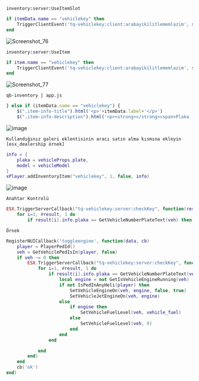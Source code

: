 `inventory:server:UseItemSlot`

```lua 
if itemData.name == "vehiclekey" then
	TriggerClientEvent('tq-vehiclekey:client:arabayikilitlememlazim', src, itemData.info.plaka)
end
```
![Screenshot_76](https://user-images.githubusercontent.com/71380426/117555160-7c634c80-b065-11eb-9fc9-8203acced2bd.png)


`inventory:server:UseItem`

```lua 
if item.name == "vehiclekey" then
	TriggerClientEvent('tq-vehiclekey:client:arabayikilitlememlazim', src, itemData.info.plaka)
end
```
![Screenshot_77](https://user-images.githubusercontent.com/71380426/117555197-baf90700-b065-11eb-8add-9ddfe212ffb8.png)

`qb-inventory | app.js`

```javascript 
} else if (itemData.name == "vehiclekey") {
	$(".item-info-title").html('<p>'+itemData.label+'</p>')
	$(".item-info-description").html('<p><strong></strong><span>Plaka : ' + itemData.info.plaka + '</span></p><p><strong></strong><span>Araç Modeli : ' + itemData.info.model + '</span></p>');
```
![image](https://user-images.githubusercontent.com/71380426/117556023-40cc8080-b06d-11eb-94e8-c75e5d575eb0.png)

`Kullandığınız galeri eklentisinin aracı satın alma kısmına ekleyin [esx_dealership örnek]`

```lua 
info = {
	plaka = vehicleProps.plate,
	model = vehicleModel
}    
xPlayer.addInventoryItem("vehiclekey", 1, false, info)  
```

![image](https://user-images.githubusercontent.com/71380426/117555304-c0a31c80-b066-11eb-9d7b-9f170ac957c4.png)


`Anahtar Kontrolü`
```lua
ESX.TriggerServerCallback("tq-vehiclekey:server:checkKey", function(result)
	for i=1, #result, 1 do
		if result[i].info.plaka == GetVehicleNumberPlateText(veh) then
```

`Örnek`
```lua 
RegisterNUICallback('toggleengine', function(data, cb)
    player = PlayerPedId()
    veh = GetVehiclePedIsIn(player, false)
    if veh ~= 0 then
        ESX.TriggerServerCallback("tq-vehiclekey:server:checkKey", function(result)
            for i=1, #result, 1 do
                if result[i].info.plaka == GetVehicleNumberPlateText(veh) then
                    local engine = not GetIsVehicleEngineRunning(veh)
                    if not IsPedInAnyHeli(player) then
                        SetVehicleEngineOn(veh, engine, false, true)
                        SetVehicleJetEngineOn(veh, engine)
                    else
                        if engine then
                            SetVehicleFuelLevel(veh, vehicle_fuel)
                        else
                            SetVehicleFuelLevel(veh, 0)
                        end
                    end
                end

            end
        end)
    end
    cb('ok')
end)
```
